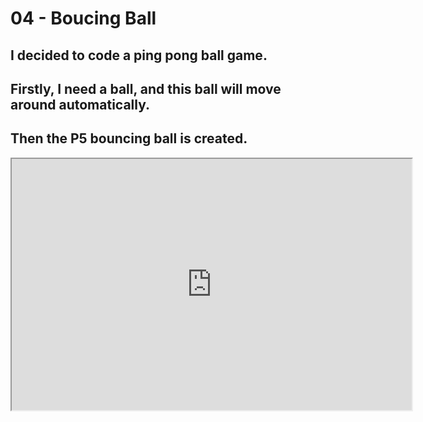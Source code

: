 # 04 - Boucing Ball

## I decided to code a ping pong ball game.
## Firstly, I need a ball, and this ball will move around automatically. 
## Then the P5 bouncing ball is created.

<iframe width=640 height=402 src="https://editor.p5js.org/annabelle131/full/faqf9-zrJ"></iframe>
